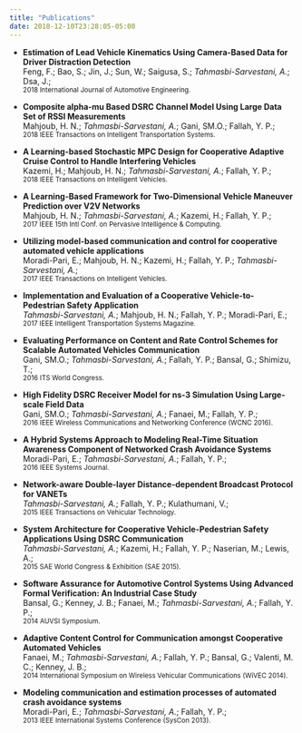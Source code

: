 ```yaml
---
title: "Publications"
date: 2018-12-10T23:28:05-05:00
---
```


- **Estimation of Lead Vehicle Kinematics Using Camera-Based Data for Driver Distraction Detection** <br>  Feng, F.; Bao, S.; Jin, J.; Sun, W.; Saigusa, S.; _Tahmasbi-Sarvestani, A._; Dsa, J.; <br> <small>2018 International Journal of Automotive Engineering.</small>

- **Composite alpha-mu Based DSRC Channel Model Using Large Data Set of RSSI Measurements** <br> Mahjoub, H. N.; _Tahmasbi-Sarvestani, A._; Gani, SM.O.; Fallah, Y. P.;  <br> <small>2018 IEEE Transactions on Intelligent Transportation Systems.</small>

- **A Learning-based Stochastic MPC Design for Cooperative Adaptive Cruise Control to Handle Interfering Vehicles** <br> Kazemi, H.; Mahjoub, H. N.; _Tahmasbi-Sarvestani, A._; Fallah, Y. P.; <br> <small>2018 IEEE Transactions on Intelligent Vehicles.</small>

- **A Learning-Based Framework for Two-Dimensional Vehicle Maneuver Prediction over V2V Networks** <br> Mahjoub, H. N.; _Tahmasbi-Sarvestani, A._; Kazemi, H.; Fallah, Y. P.; <br> <small>2017 IEEE 15th Intl Conf. on Pervasive Intelligence & Computing.</small>

- **Utilizing model-based communication and control for cooperative automated vehicle applications** <br> Moradi-Pari, E.; Mahjoub, H. N.;  Kazemi, H.; Fallah, Y. P.; _Tahmasbi-Sarvestani, A._; <br> <small>2017 IEEE Transactions on Intelligent Vehicles.</small>

- **Implementation and Evaluation of a Cooperative Vehicle-to-Pedestrian Safety Application** <br> _Tahmasbi-Sarvestani, A._; Mahjoub, H. N.; Fallah, Y. P.; Moradi-Pari, E.; <br> <small>2017 IEEE Intelligent Transportation Systems Magazine.</small>

- **Evaluating Performance on Content and Rate Control Schemes for Scalable Automated Vehicles Communication** <br> Gani, SM.O.; _Tahmasbi-Sarvestani, A._; Fallah, Y. P.; Bansal, G.;   Shimizu, T.; <br> <small>2016 ITS World Congress.</small>

- **High Fidelity DSRC Receiver Model for ns-3 Simulation Using Large-scale Field Data** <br> Gani, SM.O.; _Tahmasbi-Sarvestani, A._; Fanaei, M.; Fallah, Y. P.; <br> <small>2016 IEEE Wireless Communications and Networking Conference (WCNC 2016).</small>

- **A Hybrid Systems Approach to Modeling Real-Time Situation Awareness Component of Networked Crash Avoidance Systems** <br> Moradi-Pari, E.; _Tahmasbi-Sarvestani, A._; Fallah, Y. P.; <br> <small>2016 IEEE Systems Journal.</small>

- **Network-aware Double-layer Distance-dependent Broadcast Protocol for VANETs** <br> _Tahmasbi-Sarvestani, A._; Fallah, Y. P.; Kulathumani, V.; <br> <small>2015 IEEE Transactions on Vehicular Technology.</small>

- **System Architecture for Cooperative Vehicle-Pedestrian Safety Applications Using DSRC Communication** <br> _Tahmasbi-Sarvestani, A._; Kazemi, H.; Fallah, Y. P.; Naserian, M.; Lewis, A.; <br> <small>2015 SAE World Congress & Exhibition (SAE 2015).</small>

- **Software Assurance for Automotive Control Systems Using Advanced Formal Verification: An Industrial Case Study** <br> Bansal, G.; Kenney, J. B.; Fanaei, M.; _Tahmasbi-Sarvestani, A._; Fallah, Y. P.; <br> <small>2014 AUVSI Symposium.</small>

-  **Adaptive Content Control for Communication amongst Cooperative Automated Vehicles** <br> Fanaei, M.; _Tahmasbi-Sarvestani, A._; Fallah, Y. P.; Bansal, G.; Valenti, M. C.; Kenney, J. B.;<br> <small>2014 International Symposium on Wireless Vehicular Communications (WiVEC 2014).</small>

- **Modeling communication and estimation processes of automated crash avoidance systems** <br> Moradi-Pari, E.; _Tahmasbi-Sarvestani, A._; Fallah, Y. P.; <br> <small>2013 IEEE International Systems Conference (SysCon 2013).</small>
